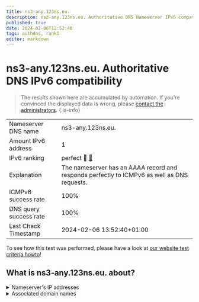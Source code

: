 ```yaml
---
title: ns3-any.123ns.eu.
description: ns3-any.123ns.eu. Authoritative DNS Nameserver IPv6 compatibility
published: true
date: 2024-02-06T12:52:40
tags: authdns, rank1
editor: markdown
---
```


# ns3-any.123ns.eu. Authoritative DNS IPv6 compatibility

> The results shown here are accumulated by automation. If you're convinced the displayed data is wrong, please [contact the administrators](/howto/chat). 
{.is-info}




|   |   |
| - | - |
| Nameserver DNS name | ns3-any.123ns.eu.
| Amount IPv6 address | 1
| IPv6 ranking | perfect :1st_place_medal: [🔗](/howto/ranking) |
| Explanation | The nameserver has an AAAA record and responds perfectly to ICMPv6 as well as DNS requests. |
| ICMPv6 success rate | 100%|
| DNS query success rate | 100% |
| Last Check Timestamp | 2024-02-06 13:52:40+01:00 |

To see how this test was performed, please have a look at [our website test criteria howto](/howto/testcriteria/authdns)!


## What is ns3-any.123ns.eu. about?




<details>
<summary>Nameserver's IP addresses</summary>

2001:67c:1bc::116

</details>



<details>
<summary>Associated domain names</summary>

www.bmj.de

www.bundesbank.de

www.bundesrat.de

</details>
